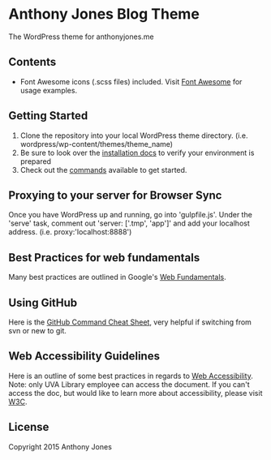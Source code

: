 # Anthony Jones Blog Theme

The WordPress theme for anthonyjones.me

## Contents

* Font Awesome icons (.scss files) included. Visit [Font Awesome](http://fontawesome.io/) for usage examples.

## Getting Started

1. Clone the repository into your local WordPress theme directory. 
(i.e. wordpress/wp-content/themes/theme_name)
2. Be sure to look over the [installation docs](docs/install.md) to verify your environment is prepared
3. Check out the [commands](docs/commands.md) available to get started.

## Proxying to your server for Browser Sync

Once you have WordPress up and running, go into 'gulpfile.js'. Under the 'serve' task, comment out 'server: ['.tmp', 'app']' and add your localhost address. (i.e. proxy:'localhost:8888')

## Best Practices for web fundamentals

Many best practices are outlined in Google's [Web Fundamentals](https://developers.google.com/web/fundamentals). 

## Using GitHub

Here is the [GitHub Command Cheat Sheet](https://training.github.com/kit/downloads/github-git-cheat-sheet.pdf), very helpful if switching from svn or new to git.

## Web Accessibility Guidelines

Here is an outline of some best practices in regards to [Web Accessibility](https://staffweb.lib.virginia.edu/wp-content/uploads/2013/02/Web-Accessibility-Guidelines_v1.pdf). 
Note: only UVA Library employee can access the document. If you can't access the doc, but would like to learn more about accessibility, please visit [W3C](https://www.w3.org/WAI/intro/accessibility.php).

## License

Copyright 2015 Anthony Jones
